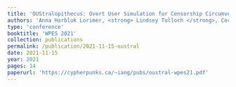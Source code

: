 ```yaml
---
title: 'OUStralopithecus: Overt User Simulation for Censorship Circumvention'
authors: 'Anna Harbluk Lorimer, <strong> Lindsey Tulloch </strong>, Cecylia Bocovich and Ian Goldberg'
type: 'conference'
booktitle: 'WPES 2021'
collection: publications
permalink: /publication/2021-11-15-oustral
date: 2021-11-15
year: 2021
pages: 14
paperurl: 'https://cypherpunks.ca/~iang/pubs/oustral-wpes21.pdf'
---
```

